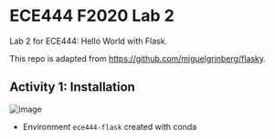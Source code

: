 # ECE444 F2020 Lab 2
Lab 2 for ECE444: Hello World with Flask.

This repo is adapted from https://github.com/miguelgrinberg/flasky.

## Activity 1: Installation
![image](https://user-images.githubusercontent.com/26036279/93943301-3c32a200-fd00-11ea-9af6-8702a7d5d414.png)
- Environment `ece444-flask` created with conda

